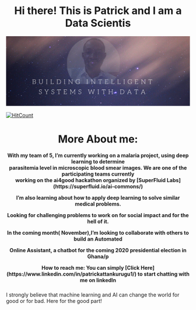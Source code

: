 <div align="center">

<h1>Hi there! This is Patrick and I am a Data Scientis</h1>

</div>

 

![alt text](self.png)


[![HitCount](http://hits.dwyl.com/PatrickAttankurugu/PatrickAttankurugu.svg)](http://hits.dwyl.com/PatrickAttankurugu/PatrickAttankurugu)

<div align="center">

<h1>More About me:</h1>

</div>

<div align="center">

<h4>
<p>With my team of 5, I’m currently working on a malaria project, using deep learning to determine</br>
 parasitemia level in microscopic blood smear images. We are one of the participating teams currently </br>
 working on the ai4good hackathon organized by [SuperFluid Labs](https://superfluid.io/ai-commons/)</p>
 <p> I’m also learning about how to apply deep learning to solve similar medical problems.</p>
 <p> Looking for challenging problems to work on for social impact and for the hell of it.</p>
<p> In the coming month( November),I’m looking to collaborate with others to build an Automated</br>

 Online Assistant, a chatbot for the coming 2020 presidential election in Ghana/p
 <p>How to reach me: You can simply [Click Here](https://www.linkedin.com/in/patrickattankurugu1/) to start chatting with me on linkedIn</p>

</h4>

</div>

###

I strongly believe that machine learning and AI can change the world for good or for bad. Here for the good part!

